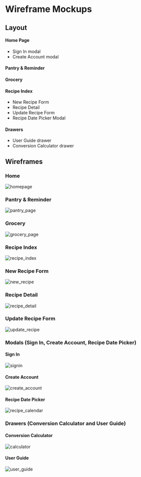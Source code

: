 # Wireframe Mockups

## Layout
#### Home Page
- Sign In modal
- Create Account modal

#### Pantry & Reminder

#### Grocery

#### Recipe Index
- New Recipe Form
- Recipe Detail
 - Update Recipe Form
 - Recipe Date Picker Modal

#### Drawers
- User Guide drawer
- Conversion Calculator drawer

## Wireframes
### Home
![homepage](./wireframes/home_page.png)

### Pantry & Reminder
![pantry_page](./wireframes/pantry.png)

### Grocery
![grocery_page](./wireframes/grocery.png)

### Recipe Index
![recipe_index](./wireframes/recipe_index.png)

### New Recipe Form
![new_recipe](./wireframes/new_recipe_form.png)

### Recipe Detail
![recipe_detail](./wireframes/recipe_detail.png)

### Update Recipe Form
![update_recipe](./wireframes/update_recipe_form.png)


### Modals (Sign In, Create Account, Recipe Date Picker)

#### Sign In
![signin](./wireframes/signin_modal.png)

#### Create Account
![create_account](./wireframes/create_account_modal.png)

#### Recipe Date Picker
![recipe_calendar](./wireframes/recipe_calendar_modal.png)


### Drawers (Conversion Calculator and User Guide)

#### Conversion Calculator
![calculator](./wireframes/calculator_drawer.png)

#### User Guide
![user_guide](./wireframes/user_guide_drawer.png)
